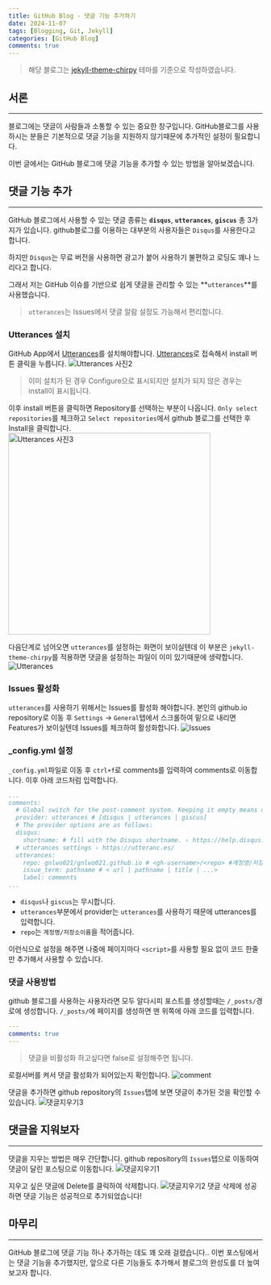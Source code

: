 ```yaml
---
title: GitHub Blog - 댓글 기능 추가하기
date: 2024-11-07
tags: [Blogging, Git, Jekyll]
categories: [GitHub Blog]
comments: true
---
```


> 해당 블로그는 [jekyll-theme-chirpy](https://github.com/cotes2020/jekyll-theme-chirpy) 테마를 기준으로 작성하였습니다.

## 서론
---
블로그에는 댓글이 사람들과 소통할 수 있는 중요한 창구입니다. GitHub블로그를 사용하시는 분들은 기본적으로 댓글 기능을 지원하지 않기때문에 추가적인 설정이 필요합니다.

이번 글에서는 GitHub 블로그에 댓글 기능을 추가할 수 있는 방법을 알아보겠습니다.

## 댓글 기능 추가
---
GitHub 블로그에서 사용할 수 있는 댓글 종류는 **`disqus`**, **`utterances`**, **`giscus`** 총 3가지가 있습니다. github블로그를 이용하는 대부분의 사용자들은 `Disqus`를 사용한다고 합니다.

하지만 `Disqus`는 무료 버전을 사용하면 광고가 붙어 사용하기 불편하고 로딩도 꽤나 느리다고 합니다.

그래서 저는 GitHub 이슈를 기반으로 쉽게 댓글을 관리할 수 있는 **`utterances`**를 사용했습니다. 
<blockquote class="prompt-tip"><code class="highlighter-rouge">utterances</code>는 Issues에서 댓글 알람 설정도 가능해서 편리합니다.</blockquote>

### Utterances 설치
GitHub App에서 [Utterances](https://github.com/apps/utterances)를 설치해야합니다. [Utterances](https://github.com/apps/utterances)로 접속해서 install 버튼 클릭을 누릅니다.
![Utterances 사진2](/assets/img/comment-function-img/Utterances설치2.png)
<blockquote class="prompt-tip">이미 설치가 된 경우 Configure으로 표시되지만 설치가 되지 않은 경우는 install이 표시됩니다.</blockquote>

이후 install 버튼을 클릭하면 Repository를 선택하는 부분이 나옵니다. `Only select repositories`를 체크하고 `Select repositories`에서 github 블로그를 선택한 후 Install을 클릭합니다.
<img src="/assets/img/comment-function-img/Utterances설치3.png" alt="Utterances 사진3" width="400">

다음단계로 넘어오면 `utterances`를 설정하는 화면이 보이실텐데 이 부분은 `jekyll-theme-chirpy`를 적용하면 댓글을 설정하는 파일이 이미 있기때문에 생략합니다.
![Utterances](/assets/img/comment-function-img/Utterances.png)

### Issues 활성화
`utterances`를 사용하기 위해서는 Issues를 활성화 해야합니다.
본인의 github.io repository로 이동 후 `Settings` → `General`탭에서 스크롤하여 밑으로 내리면 Features가 보이실텐데 Issues를 체크하여 활성화합니다.
![Issues](/assets/img/comment-function-img/Issues.png)

### _config.yml 설정
`_config.yml`파일로 이동 후 `ctrl+f`로 comments를 입력하여 comments로 이동합니다. 이후 아래 코드처럼 입력합니다.
```yaml
...
comments:
  # Global switch for the post-comment system. Keeping it empty means disabled.
  provider: utterances # [disqus | utterances | giscus]
  # The provider options are as follows:
  disqus:
    shortname: # fill with the Disqus shortname. › https://help.disqus.com/en/articles/1717111-what-s-a-shortname
  # utterances settings › https://utteranc.es/
  utterances:
    repo: gnlwo021/gnlwo021.github.io # <gh-username>/<repo> #계정명/저장소이름
    issue_term: pathname # < url | pathname | title | ...>
    label: comments
...
```
- `disqus`나 `giscus`는 무시합니다.
- `utterances`부분에서 provider는 `utterances`를 사용하기 때문에 utterances를 입력합니다.
- `repo`는 `계정명/저장소이름`을 적어줍니다.

이런식으로 설정을 해주면 나중에 페이지마다 `<script>`를 사용할 필요 없이 코드 한줄만 추가해서 사용할 수 있습니다.

### 댓글 사용방법
github 블로그를 사용하는 사용자라면 모두 알다시피 포스트를 생성할때는 `/_posts/`경로에 생성합니다.
`/_posts/`에 페이지를 생성하면 맨 위쪽에 아래 코드를 입력합니다.
```yaml
---
comments: true
---
```
<blockquote class="prompt-tip">댓글을 비활성화 하고싶다면 false로 설정해주면 됩니다.</blockquote>

로컬서버를 켜서 댓글 활성화가 되어있는지 확인합니다.
![comment](/assets/img/comment-function-img/comment.png)

댓글을 추가하면 github repository의 `Issues`탭에 보면 댓글이 추가된 것을 확인할 수 있습니다.
![댓글지우기3](/assets/img/comment-function-img/댓글지우기3.png)

## 댓글을 지워보자
---
댓글을 지우는 방법은 매우 간단합니다. github repository의 `Issues`탭으로 이동하여 댓글이 달린 포스팅으로 이동합니다.
![댓글지우기1](/assets/img/comment-function-img/댓글지우기1.png)

지우고 싶은 댓글에 Delete를 클릭하여 삭제합니다.
![댓글지우기2](/assets/img/comment-function-img/댓글지우기2.png)
댓글 삭제에 성공하면 댓글 기능은 성공적으로 추가되었습니다!

## 마무리
---
GitHub 블로그에 댓글 기능 하나 추가하는 데도 꽤 오래 걸렸습니다.. 이번 포스팅에서는 댓글 기능을 추가했지만, 앞으로 다른 기능들도 추가해서 블로그의 완성도를 더 높여보고자 합니다.